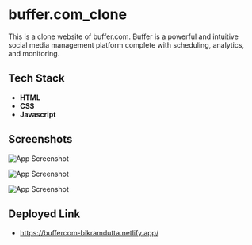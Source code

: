# buffer.com_clone
This is a clone website of buffer.com. Buffer is a powerful and intuitive social media management platform complete with scheduling, analytics, and monitoring.


## Tech Stack

- **HTML**
- **CSS**
- **Javascript**



## Screenshots

![App Screenshot](https://i.ibb.co/D5NzgwR/Screenshot-2022-12-12-204912.png)

![App Screenshot](https://i.ibb.co/PWVwtm4/Screenshot-2022-12-12-204837.png)

![App Screenshot](https://i.ibb.co/RTJQKTw/Screenshot-2022-12-12-204850.png)



## Deployed Link
- https://buffercom-bikramdutta.netlify.app/
